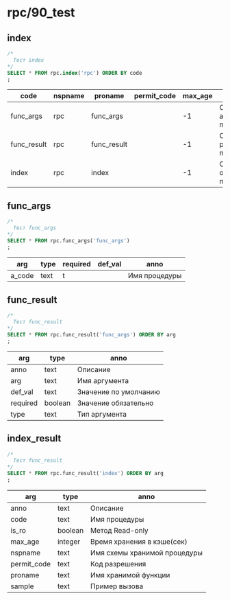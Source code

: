 #  rpc/90_test
## index

```sql
/*
  Тест index
*/
SELECT * FROM rpc.index('rpc') ORDER BY code
;
```
|   code     | nspname |   proname   | permit_code | max_age |             anno              |         sample          | is_ro 
|------------|---------|-------------|-------------|---------|-------------------------------|-------------------------|-------
|func_args   | rpc     | func_args   |             |      -1 | Описание аргументов процедуры | {"a_code": "func_args"} | t
|func_result | rpc     | func_result |             |      -1 | Описание результата процедуры | {"a_code": "func_args"} | t
|index       | rpc     | index       |             |      -1 | Список описаний процедур      | {"a_nsp":"rpc"}         | t

## func_args

```sql
/*
  Тест func_args
*/
SELECT * FROM rpc.func_args('func_args')
;
```
| arg   | type | required | def_val |     anno      
|-------|------|----------|---------|---------------
|a_code | text | t        |         | Имя процедуры

## func_result

```sql
/*
  Тест func_result
*/
SELECT * FROM rpc.func_result('func_args') ORDER BY arg
;
```
|  arg    |  type   |         anno          
|---------|---------|-----------------------
|anno     | text    | Описание
|arg      | text    | Имя аргумента
|def_val  | text    | Значение по умолчанию
|required | boolean | Значение обязательно
|type     | text    | Тип аргумента

## index_result

```sql
/*
  Тест func_result
*/
SELECT * FROM rpc.func_result('index') ORDER BY arg
;
```
|    arg     |  type   |             anno             
|------------|---------|------------------------------
|anno        | text    | Описание
|code        | text    | Имя процедуры
|is_ro       | boolean | Метод Read-only
|max_age     | integer | Время хранения в кэше(сек)
|nspname     | text    | Имя схемы хранимой процедуры
|permit_code | text    | Код разрешения
|proname     | text    | Имя хранимой функции
|sample      | text    | Пример вызова

